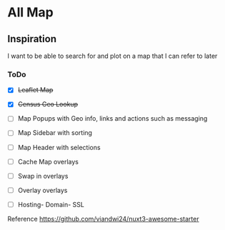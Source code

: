 # All Map

## Inspiration
I want to be able to search for and plot on a map that I can refer to later

### ToDo


- [x]  <del>Leaflet Map
- [x]  <del>Census Geo Lookup
- [ ] Map Popups with Geo info, links and actions such as messaging
- [ ] Map Sidebar with sorting
- [ ] Map Header with selections
- [ ] Cache Map overlays
- [ ] Swap in overlays
- [ ] Overlay overlays
- [ ]  Hosting- Domain- SSL


Reference
https://github.com/viandwi24/nuxt3-awesome-starter